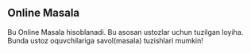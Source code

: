 ## Online Masala

Bu Online Masala hisoblanadi. Bu asosan ustozlar uchun tuzilgan loyiha. Bunda ustoz oquvchilariga savol(masala) tuzishlari mumkin!